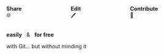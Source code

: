 
<div class="columns is-mobile is-4 is-centered">
  <div class="column is-4 has-text-centered">
    <p class="is-size-4">
      <b>Share</b>
      <br>
      <span class="is-size-3">
        🌐
      </span>
    </p>
  </div>
  <div class="column is-4 has-text-centered">
    <p class="is-size-4">
      <b>Edit</b>
      <br>
      <span class="is-size-3">
        🖊️
      </span>
    </p>
  </div>
  <div class="column is-4 has-text-centered">
    <p class="is-size-4">
      <b>Contribute</b>
      <br>
      <span class="is-size-3">
        <!-- 👥 -->
        🤝
      </span>
    </p>
  </div>
</div>

<div class="has-text-centered">

  <p class="is-size-4 mb-2">
    <b>easily</b>
    &nbsp; & &nbsp;
    <b>for free</b>
  </p>

  <!-- <p class="is-size-4 has-text-weight-bold mb-2">
    <span class="has-text-weight-normal is-size-5">
      in <i>open data</i>
    </span>
  </p> -->

  <p class="is-italic mt-4 has-text-grey-light">
    with Git... but without minding it
  </p>

</div>

<!-- DATAMI - contribute with GIT ...but without minding it-->
<!--  ... but without having to use Github or Gitlab  -->
